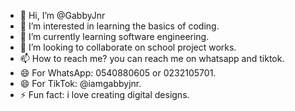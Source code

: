 - 👋 Hi, I’m @GabbyJnr
- 👀 I’m interested in learning the basics of coding.
- 🌱 I’m currently learning software engineering.
- 💞️ I’m looking to collaborate on school project works.
- 📫 How to reach me? you can reach me on whatsapp and tiktok.
- 😄 For WhatsApp: 0540880605 or 0232105701.
- 😄 For TikTok: @iamgabbyjnr.
- ⚡ Fun fact: i love creating digital designs.

<!---
GabbyJnr/GabbyJnr is a ✨ special ✨ repository because its `README.md` (this file) appears on your GitHub profile.
You can click the Preview link to take a look at your changes.
--->
